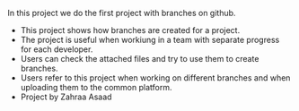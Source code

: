 In this project we do the first project with branches on github.
* This project shows how branches are created for a project.
* The project is useful when workiung in a team with separate progress for each developer.
* Users can check the attached files and try to use them to create branches.
* Users refer to this project when working on different branches and when uploading them to the common platform.
* Project by Zahraa Asaad
